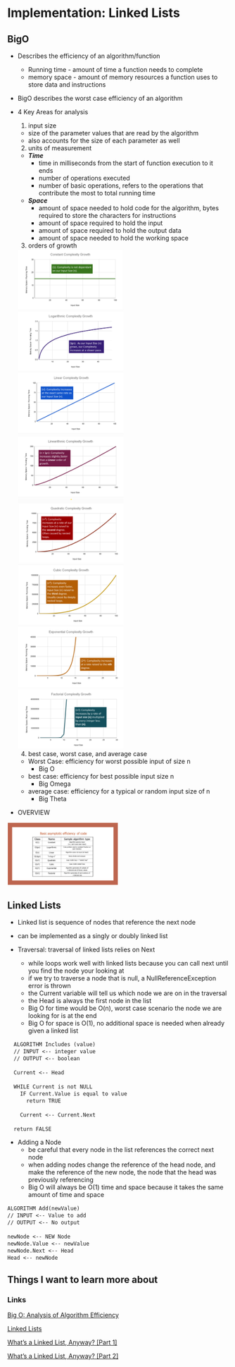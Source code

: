 # Implementation: Linked Lists

## BigO
- Describes the efficiency of an algorithm/function
  - Running time - amount of time a function needs to complete
  - memory space - amount of memory resources a function uses to store data and instructions

- BigO describes the worst case efficiency of an algorithm
- 4 Key Areas for analysis
  1. input size
    - size of the parameter values that are read by the algorithm
    - also accounts for the size of each parameter as well
  2. units of measurement
  - ***Time***
    - time in milliseconds from the start of function execution to it ends
    - number of operations executed
    - number of basic operations, refers to the operations that contribute the most to total running time
  - ***Space***
    - amount of space needed to hold code for the algorithm, bytes required to store the characters for instructions
    - amount of space required to hold the input
    - amount of space required to hold the output data
    - amount of space needed to hold the working space

  3. orders of growth

    <img src='./img/ordersOfGrowth/bigo1.png' width='50%' height='auto'>
    <img src='./img/ordersOfGrowth/bigo2.png' width='50%' width='50%' height='auto' >
    <img src='./img/ordersOfGrowth/bigo3.png' width='50%' width='50%' height='auto' >
    <img src='./img/ordersOfGrowth/bigo4.png' width='50%' width='50%' height='auto' >
    <img src='./img/ordersOfGrowth/bigo5.png' width='50%' width='50%' height='auto' >
    <img src='./img/ordersOfGrowth/bigo6.png' width='50%' width='50%' height='auto' >
    <img src='./img/ordersOfGrowth/bigo7.png' width='50%' width='50%' height='auto' >
    <img src='./img/ordersOfGrowth/bigo8.png' width='50%' width='50%' height='auto' >

  4. best case, worst case, and average case
  - Worst Case: efficiency for worst possible input of size n
    - Big O
  - best case: efficiency for best possible input size n
    - Big Omega
  - average case: efficiency for a typical or random input 
  size of n
    - Big Theta

 - OVERVIEW

 <img src='./img/ordersOfGrowth/bigo9.png' width='50%' width='50%' height='auto' >

## Linked Lists
- Linked list is sequence of nodes that reference the next node
- can be implemented as a singly or doubly linked list

- Traversal: traversal of linked lists relies on Next
  - while loops work well with linked lists because you can call next until you find the node your looking at
  - if we try to traverse a node that is null, a NullReferenceException error is thrown
  - the Current variable will tell us which node we are on in the traversal
  - the Head is always the first node in the list
  - Big O for time would be O(n), worst case scenario the node we are looking for is at the end
  - Big O for space is O(1), no additional space is needed when already given a linked list
```
  ALGORITHM Includes (value)
  // INPUT <-- integer value
  // OUTPUT <-- boolean

  Current <-- Head

  WHILE Current is not NULL
    IF Current.Value is equal to value
      return TRUE

    Current <-- Current.Next

  return FALSE
```

  - Adding a Node
    - be careful that every node in the list references the correct next node
    - when adding nodes change the reference of the head node, and make the reference of the new node, the node that the head was previously referencing
    - Big O will always be O(1) time and space because it takes the same amount of time and space

  ```
  ALGORITHM Add(newValue)
  // INPUT <-- Value to add
  // OUTPUT <-- No output

  newNode <-- NEW Node
  newNode.Value <-- newValue
  newNode.Next <-- Head
  Head <-- newNode
  ```


## Things I want to learn more about

### Links
[Big O: Analysis of Algorithm Efficiency](https://codefellows.github.io/common_curriculum/data_structures_and_algorithms/Code_401/class-05/resources/big_oh.html)

[Linked Lists](https://codefellows.github.io/common_curriculum/data_structures_and_algorithms/Code_401/class-05/resources/singly_linked_list.html)

[What’s a Linked List, Anyway? [Part 1]](https://medium.com/basecs/whats-a-linked-list-anyway-part-1-d8b7e6508b9d)

[What’s a Linked List, Anyway? [Part 2]](https://medium.com/basecs/whats-a-linked-list-anyway-part-2-131d96f71996)
